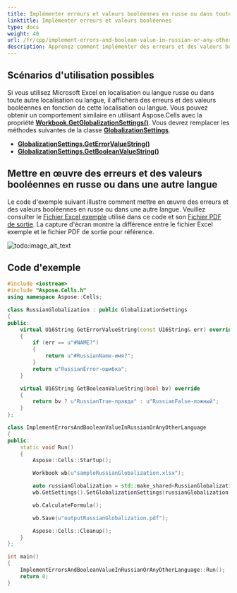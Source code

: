 ```yaml
---
title: Implémenter erreurs et valeurs booléennes en russe ou dans toute autre langue avec C++
linktitle: Implémenter erreurs et valeurs booléennes
type: docs
weight: 40
url: /fr/cpp/implement-errors-and-boolean-value-in-russian-or-any-other-language/
description: Apprenez comment implémenter des erreurs et des valeurs booléennes en russe ou dans toute autre langue en utilisant Aspose.Cells avec C++.
---
```


## **Scénarios d'utilisation possibles**

Si vous utilisez Microsoft Excel en localisation ou langue russe ou dans toute autre localisation ou langue, il affichera des erreurs et des valeurs booléennes en fonction de cette localisation ou langue. Vous pouvez obtenir un comportement similaire en utilisant Aspose.Cells avec la propriété [**Workbook.GetGlobalizationSettings()**](https://reference.aspose.com/cells/cpp/aspose.cells/workbooksettings/getglobalizationsettings/). Vous devrez remplacer les méthodes suivantes de la classe [**GlobalizationSettings**](https://reference.aspose.com/cells/cpp/aspose.cells/globalizationsettings/).

- [**GlobalizationSettings.GetErrorValueString()**](https://reference.aspose.com/cells/cpp/aspose.cells/globalizationsettings/geterrorvaluestring/)
- [**GlobalizationSettings.GetBooleanValueString()**](https://reference.aspose.com/cells/cpp/aspose.cells/globalizationsettings/getbooleanvaluestring/)

## **Mettre en œuvre des erreurs et des valeurs booléennes en russe ou dans une autre langue**

Le code d'exemple suivant illustre comment mettre en œuvre des erreurs et des valeurs booléennes en russe ou dans une autre langue. Veuillez consulter le [Fichier Excel exemple](73990159.xlsx) utilisé dans ce code et son [Fichier PDF de sortie](73990160.pdf). La capture d'écran montre la différence entre le fichier Excel exemple et le fichier PDF de sortie pour référence.

![todo:image_alt_text](implement-errors-and-boolean-value-in-russian-or-any-other-language_1.png)

## **Code d'exemple**

```c++
#include <iostream>
#include "Aspose.Cells.h"
using namespace Aspose::Cells;

class RussianGlobalization : public GlobalizationSettings
{
public:
    virtual U16String GetErrorValueString(const U16String& err) override
    {
        if (err == u"#NAME?")
        {
            return u"#RussianName-имя?";
        }
        return u"RussianError-ошибка";
    }

    virtual U16String GetBooleanValueString(bool bv) override
    {
        return bv ? u"RussianTrue-правда" : u"RussianFalse-ложный";
    }
};

class ImplementErrorsAndBooleanValueInRussianOrAnyOtherLanguage
{
public:
    static void Run()
    {
        Aspose::Cells::Startup();

        Workbook wb(u"sampleRussianGlobalization.xlsx");

        auto russianGlobalization = std::make_shared<RussianGlobalization>();
        wb.GetSettings().SetGlobalizationSettings(russianGlobalization.get());

        wb.CalculateFormula();

        wb.Save(u"outputRussianGlobalization.pdf");

        Aspose::Cells::Cleanup();
    }
};

int main()
{
    ImplementErrorsAndBooleanValueInRussianOrAnyOtherLanguage::Run();
    return 0;
}
```
